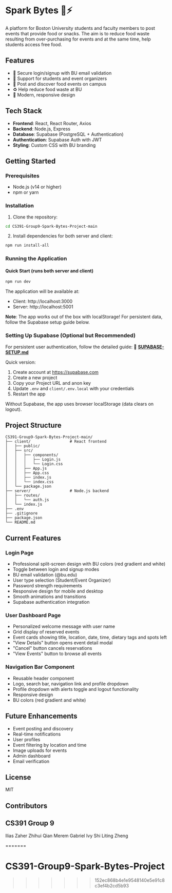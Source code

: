 # Spark Bytes 🍕⚡

A platform for Boston University students and faculty members to post events that provide food or snacks. The aim is to reduce food waste resulting from over-purchasing for events and at the same time, help students access free food.

## Features

- 🔐 Secure login/signup with BU email validation
- 👥 Support for students and event organizers
- 🍔 Post and discover food events on campus
- ♻️ Help reduce food waste at BU
- 📱 Modern, responsive design

## Tech Stack

- **Frontend**: React, React Router, Axios
- **Backend**: Node.js, Express
- **Database**: Supabase (PostgreSQL + Authentication)
- **Authentication**: Supabase Auth with JWT
- **Styling**: Custom CSS with BU branding

## Getting Started

### Prerequisites

- Node.js (v14 or higher)
- npm or yarn

### Installation

1. Clone the repository:

```bash
cd CS391-Group9-Spark-Bytes-Project-main
```

2. Install dependencies for both server and client:

```bash
npm run install-all
```

### Running the Application

#### Quick Start (runs both server and client)

```bash
npm run dev
```

The application will be available at:

- Client: http://localhost:3000
- Server: http://localhost:5001

**Note**: The app works out of the box with localStorage! For persistent data, follow the Supabase setup guide below.

### Setting Up Supabase (Optional but Recommended)

For persistent user authentication, follow the detailed guide:
📖 **[SUPABASE-SETUP.md](./SUPABASE-SETUP.md)**

Quick version:

1. Create account at https://supabase.com
2. Create a new project
3. Copy your Project URL and anon key
4. Update `.env` and `client/.env.local` with your credentials
5. Restart the app

Without Supabase, the app uses browser localStorage (data clears on logout).

## Project Structure

```
CS391-Group9-Spark-Bytes-Project-main/
├── client/                 # React frontend
│   ├── public/
│   ├── src/
│   │   ├── components/
│   │   │   ├── Login.js
│   │   │   └── Login.css
│   │   ├── App.js
│   │   ├── App.css
│   │   ├── index.js
│   │   └── index.css
│   └── package.json
├── server/                 # Node.js backend
│   ├── routes/
│   │   └── auth.js
│   └── index.js
├── .env
├── .gitignore
├── package.json
└── README.md
```

## Current Features

### Login Page

- Professional split-screen design with BU colors (red gradient and white)
- Toggle between login and signup modes
- BU email validation (@bu.edu)
- User type selection (Student/Event Organizer)
- Password strength requirements
- Responsive design for mobile and desktop
- Smooth animations and transitions
- Supabase authentication integration

### User Dashboard Page

- Personalized welcome message with user name
- Grid display of reserved events
- Event cards showing title, location, date, time, dietary tags and spots left
- "View Details" button opens event detail modal
- "Cancel" button cancels reservations
- "View Events" button to browse all events

### Navigation Bar Component

- Reusable header component
- Logo, search bar, navigation link and profile dropdown
- Profile dropdown with alerts toggle and logout functionality
- Responsive design
- BU colors (red gradient and white)

## Future Enhancements

- Event posting and discovery
- Real-time notifications
- User profiles
- Event filtering by location and time
- Image uploads for events
- Admin dashboard
- Email verification

## License

MIT

## Contributors

## CS391 Group 9

Ilias Zaher
Zhihui Qian
Merem Gabriel
Ivy Shi
Liting Zheng

=======

# CS391-Group9-Spark-Bytes-Project

> > > > > > > 152ec868b4e1e9548140e5e91c8c3ef4b2cd5b93
